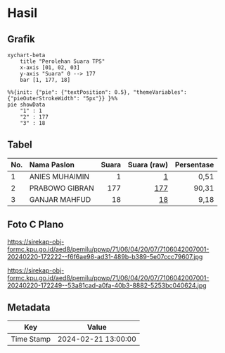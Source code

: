 # Hasil

## Grafik

```mermaid
xychart-beta
    title "Perolehan Suara TPS"
    x-axis [01, 02, 03]
    y-axis "Suara" 0 --> 177
    bar [1, 177, 18]
```

```mermaid
%%{init: {"pie": {"textPosition": 0.5}, "themeVariables": {"pieOuterStrokeWidth": "5px"}} }%%
pie showData
    "1" : 1
    "2" : 177
    "3" : 18
```

## Tabel

| No. | Nama Paslon    | Suara | Suara (raw) | Persentase |
|:--- |:-------------- | -----:| -----------:| ----------:|
| 1   | ANIES MUHAIMIN | 1     | [1][p-1]    | 0,51       |
| 2   | PRABOWO GIBRAN | 177   | [177][p-2]  | 90,31      |
| 3   | GANJAR MAHFUD  | 18    | [18][p-3]   | 9,18       |


[p-1]: https://github.com/gigit-pemilu/pemilu-2024-71-sulawesi-utara/blob/main/pilpres/hitung-suara/sub/71-sulawesi-utara/sub/06-minahasa-utara/sub/04-wori/sub/2007-darunu/sub/001-tps/sub/paslon-1.txt
[p-2]: https://github.com/gigit-pemilu/pemilu-2024-71-sulawesi-utara/blob/main/pilpres/hitung-suara/sub/71-sulawesi-utara/sub/06-minahasa-utara/sub/04-wori/sub/2007-darunu/sub/001-tps/sub/paslon-2.txt
[p-3]: https://github.com/gigit-pemilu/pemilu-2024-71-sulawesi-utara/blob/main/pilpres/hitung-suara/sub/71-sulawesi-utara/sub/06-minahasa-utara/sub/04-wori/sub/2007-darunu/sub/001-tps/sub/paslon-3.txt

## Foto C Plano

https://sirekap-obj-formc.kpu.go.id/aed8/pemilu/ppwp/71/06/04/20/07/7106042007001-20240220-172222--f6f6ae98-ad31-489b-b389-5e07ccc79607.jpg

https://sirekap-obj-formc.kpu.go.id/aed8/pemilu/ppwp/71/06/04/20/07/7106042007001-20240220-172249--53a81cad-a0fa-40b3-8882-5253bc040624.jpg


## Metadata

| Key        | Value               |
| ---------- | ------------------- |
| Time Stamp | 2024-02-21 13:00:00 |




